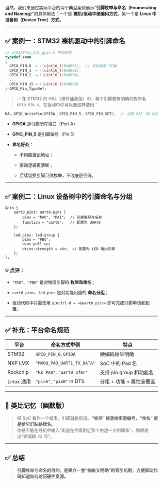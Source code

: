 当然，我们来通过实际平台的两个典型案例展示“**引脚枚举与命名（Enumerating and Naming）**”的具体用法：一个是 **裸机/驱动中硬编码方式**，另一个是 **Linux 中设备树（Device Tree）方式**。

* * *

## ✅ 案例一：STM32 裸机驱动中的引脚命名

```c
// stm32f4xx_hal_gpio.h 中的枚举
typedef enum
{
  GPIO_PIN_0  = ((uint16_t)0x0001),  // 实际就是 PIN0
  GPIO_PIN_1  = ((uint16_t)0x0002),
  GPIO_PIN_2  = ((uint16_t)0x0004),
  ...
  GPIO_PIN_15 = ((uint16_t)0x8000)
} GPIO_Pin_TypeDef;
```

> ✅ 在 STM32 的 HAL（硬件抽象层）中，每个引脚都有明确的枚举名 `GPIO_PIN_X`，在驱动中你可以像这样使用：

```c
HAL_GPIO_WritePin(GPIOA, GPIO_PIN_5, GPIO_PIN_SET);  // 点亮 PA5（如 LED 引脚）
```

* **GPIOA** 是引脚所在端口（Port A）
    
* **GPIO_PIN_5** 是引脚编号（Pin 5）
    
* **命名好处**：
    
    * 不用直接记地址；
        
    * 驱动逻辑更清晰；
        
    * 后续切换引脚只改枚举，不改底层代码。
        

* * *

## ✅ 案例二：Linux 设备树中的引脚命名与分组

```dts
&pio {
    uart0_pins: uart0-pins {
        pins = "PA0", "PA1";  // 引脚编号与名称
        function = "uart0";   // 配置为 UART0
    };

    led_pins: led-group {
        pins = "PB6";
        bias-pull-up;
        drive-strength = <4>;  // 配置为 LED 输出引脚
    };
};
```

### 💡 点评：

* `"PA0"`、`"PB6"` 是对物理引脚的 **枚举和命名**；
    
* `uart0_pins`、`led_pins` 是对功能用途的 **命名分组**；
    
* 驱动代码中只需使用 `pinctrl-0 = <&uart0_pins>` 即可完成引脚申请和配置。
    

* * *

## ✅ 补充：平台命名规范

| 平台 | 命名方式举例 | 特点 |
| --- | --- | --- |
| STM32 | `GPIO_PIN_0`, `GPIOA` | 硬编码枚举明确 |
| NXP i.MX | `"MX6Q_PAD_UART1_TX_DATA"` | SoC 中的 Pad 名 |
| Rockchip | `"RK_PA0"`, `"uart0_xfer"` | 支持 pin group 和功能名 |
| Linux 通用 | `"pinA"`, `"pinB"` in DTS | 分组 + 功能 + 属性全覆盖 |

* * *

## 🧠 类比记忆（幽默版）

> 把 SoC 看作一个城市，引脚就是街道。**“枚举” 就是给街道编号，“命名” 就是给它们贴路牌名。**  
> 你总不能在导航中输入“街道在你家附近那个右边一点的哪条”，你得说出“建国路 42 号”。

* * *

## ✅ 总结

> **引脚枚举与命名的目的，是建立一套“抽象又明确”的索引机制，方便驱动代码知道如何访问硬件资源。**

